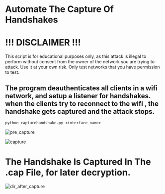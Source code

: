 # Automate The Capture Of Handshakes

# !!! DISCLAIMER !!!

This script is for educational purposes only, as this attack is illegal to perform without consent from the owner of the network you are trying to attack. Use it at your own risk. Only test networks that you have permission to test.

## The program deauthenticates all clients in a wifi network, and setup a listener for handshakes. when the clients try to reconnect to the wifi , the handshake gets captured and the attack stops.
```
python capturehandshake.py <interface_name>
```
![pre_capture](https://github.com/user-attachments/assets/c9d8663c-6622-4391-9c0b-2ad0a9e7c9d5)

![capture](https://github.com/user-attachments/assets/b8678991-463a-4800-8b6a-332089ec8e2a)

# The Handshake Is Captured In The .cap File, for later decryption.
![dir_after_capture](https://github.com/user-attachments/assets/df6dfddc-2fe1-4638-ad42-4e3771ae5779)
